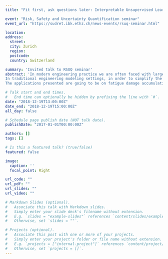 ```yaml
---
title: "Fit first, ask questions later: Interpretable Unsupervised Learning for High-Volume, High-Dimensional Data in Engineering."

event: "Risk, Safety and Uncertainty Quantification seminar"
event_url: "https://sudret.ibk.ethz.ch/news-events/rsuq-seminar.html"

location: 
address: 
  street: 
  city: Zurich
  region: 
  postcode: 
  country: Switzerland

summary: 'Invited talk to RSUQ seminar'
abstract: 'In modern engineering practice we are often faced with large volumes of high-dimensional data. Typical settings where such data are encountered, are outputs and/or inputs of Monte-carlo simulations, physical experiments with refined measurements and raw condition monitoring data streams. Variation in data, regardless of the engineering setting involved, posses three fundamental questions for analysis: "What" varies in the data, "How/How much" it varies, (identification and quantification of factors of variation), and finally "Why" it varies (interpretation).
In traditional engineering modeling settings, in order to simplify the process from data to insight and models, we are forced early on to form restrictive hypotheses for all of these questions by explicitly modelling physical phenomena or by targeting small subsets of the data. In effect, we are potentially losing valuable insight due to the reduction process. Unsupervised learning is the family of techniques for building models directly from data, which discover the "what" and "how", allowing us to interrogate them in order to discover the "why". In this talk, it is going to be demonstrated how unsupervised learning can yield engineering relevant insights. The techniques discussed are Pricnipal Components Analysis and the emerging deep neural network based Variational Autoencoders. 
The applications presented are going to be on fatigue damage accumulation in wind turbine blade spar-caps and on the effects of downstream vortices (wakes) in windfarms by considering simulated farm monitoring data.'

# Talk start and end times.
#   End time can optionally be hidden by prefixing the line with `#`.
date: "2018-12-19T13:00:00Z"
date_end: "2018-12-19T15:00:00Z"
all_day: false

# Schedule page publish date (NOT talk date).
publishDate: "2017-01-01T00:00:00Z"

authors: []
tags: []

# Is this a featured talk? (true/false)
featured: false

image:
  caption: ''
  focal_point: Right

url_code: ""
url_pdf: ""
url_slides: ""
url_video: ""

# Markdown Slides (optional).
#   Associate this talk with Markdown slides.
#   Simply enter your slide deck's filename without extension.
#   E.g. `slides = "example-slides"` references `content/slides/example-slides.md`.
#   Otherwise, set `slides = ""`.

# Projects (optional).
#   Associate this post with one or more of your projects.
#   Simply enter your project's folder or file name without extension.
#   E.g. `projects = ["internal-project"]` references `content/project/deep-learning/index.md`.
#   Otherwise, set `projects = []`.
---
```

